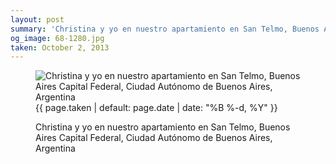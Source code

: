 ```yaml
---
layout: post
summary: 'Christina y yo en nuestro apartamiento en San Telmo, Buenos Aires Capital Federal, Ciudad Autónomo de Buenos Aires, Argentina'
og_image: 68-1280.jpg
taken: October 2, 2013
---
```


<figure class="post">
 <img alt="Christina y yo en nuestro apartamiento en San Telmo, Buenos Aires Capital Federal, Ciudad Autónomo de Buenos Aires, Argentina" sizes="(min-width: 700px) 50vw, calc(100vw - 2rem)" src="{{ site.assets_url }}/68-640.jpg" srcset="{{ site.assets_url }}/68-1280.jpg 1280w, {{ site.assets_url }}/68-960.jpg 960w, {{ site.assets_url }}/68-640.jpg 640w, {{ site.assets_url }}/68-320.jpg 320w"/>
 <figcaption>
  <time>
   {{ page.taken | default: page.date | date: "%B %-d, %Y" }}
  </time>
  <p>
   Christina y yo en nuestro apartamiento en San Telmo, Buenos Aires Capital Federal, Ciudad Autónomo de Buenos Aires, Argentina
  </p>
 </figcaption>
</figure>
